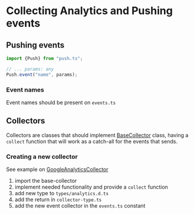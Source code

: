 # Collecting Analytics and Pushing events

## Pushing events

```ts
import {Push} from "push.ts";

// ... params: any
Push.event("name", params);
```

### Event names

Event names should be present on `events.ts`

## Collectors

Collectors are classes that should implement [BaseCollector](./collector.ts) class, having a `collect`
function that will work as a catch-all for the events that sends.

### Creating a new collector

See example on [GoogleAnalyticsCollector](./collectors/google-analytics-collector.ts)

1. import the base-collector
2. implement needed functionality and provide a `collect` function
3. add new type to `types/analytics.d.ts`
4. add the return in `collector-type.ts`
5. add the new event collector in the `events.ts` constant
